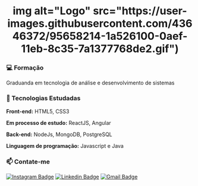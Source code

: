 <h1 align="center">
<!--   <img alt="Ícone do projeto" title="Terminal" src=".github/" width="100px" /> -->
       img alt="Logo" src="https://user-images.githubusercontent.com/43646372/95658214-1a526100-0aef-11eb-8c35-7a1377768de2.gif")
</h1>
</p>

### 💻 Formação
Graduanda em tecnologia de análise e desenvolvimento de sistemas

### 🚀 Tecnologias Estudadas
**Front-end:** HTML5, CSS3 

**Em processo de estudo:** ReactJS, Angular

**Back-end:** NodeJs, MongoDB, PostgreSQL

**Linguagem de programação:** Javascript e Java

### 📫 Contate-me 

[![Instagram Badge](https://img.shields.io/badge/-@quesiacs-6633cc?style=flat-square&labelColor=6633cc&logo=instagram&logoColor=white&link=https://www.instagram.com/quesiacs/?hl=pt-br)](https://www.instagram.com/quesiacs/?hl=pt-br) 
[![Linkedin Badge](https://img.shields.io/badge/-Quesia%20Santos-0073b1?style=flat-square&logo=Linkedin&logoColor=white&link=https://www.linkedin.com/in/quesiasts/)](https://www.linkedin.com/in/quesiasts/) 
[![Gmail Badge](https://img.shields.io/badge/-quesiasts@gmail.com-FF0000?style=flat-square&logo=Gmail&logoColor=white&link=mailto:quesiasts@gmail.com)](mailto:quesiasts@gmail.com)
